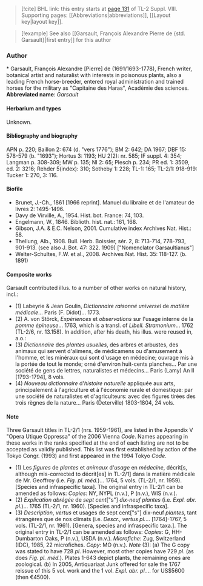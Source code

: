 > [!cite] BHL link: this entry starts at [page 131](https://www.biodiversitylibrary.org/page/33258609) of TL-2 Suppl. VIII.
> Supporting pages: [[Abbreviations|abbreviations]], [[Layout key|layout key]].

> [!example] See also [[Garsault, François Alexandre Pierre de {std. Garsault}|first entry]] for this author

### Author

\* Garsault, François Alexandre \[Pierre\] de (1691/1693-1778), French writer, botanical artist and naturalist with interests in poisonous plants, also a leading French horse-breeder, entered royal administration and trained horses for the military as "Capitaine des Haras", Académie des sciences. 
**Abbreviated name**: *Garsault*

#### Herbarium and types

Unknown.

#### Bibliography and biography

APN p. 220; Baillon 2: 674 (d. "vers 1776"); BM 2: 642; DA 1967; DBF 15: 578-579 (b. "1693"); Hortus 3: 1193; HU 2(2): nr. 585; IF suppl. 4: 354; Langman p. 308-309; MW p. 135; NI 2: 65; Plesch p. 234; PR ed. 1: 3509, ed. 2: 3216; Rehder 5(index): 310; Sotheby 1: 228; TL-1: 165; TL-2/1: 918-919: Tucker 1: 270, 3: 116.

#### Biofile

- Brunet, J.-Ch., 1861 \[1966 reprint\]. Manuel du libraire et de l'amateur de livres 2: 1495-1496.
- Davy de Virville, A., 1954. Hist. bot. France: 74, 103.
- Engelmann, W., 1846. Biblioth. hist. nat.: 161, 168.
- Gibson, J.A. & E.C. Nelson, 2001. Cumulative index Archives Nat. Hist.: 58.
- Thellung, Alb., 1908. Bull. Herb. Boissier, sér. 2, 8: 713-714, 778-793, 901-913. (see also J. Bot. 47: 322. 1909) \["Nomenclator Garsaultianus"\]
- Welter-Schultes, F.W. et al., 2008. Archives Nat. Hist. 35: 118-127. (b. 1891)

#### Composite works

Garsault contributed illus. to a number of other works on natural history, incl.:
- (1) Labeyrie & Jean Goulin, *Dictionnaire raisonné universel* de *matière médicale*... Paris (F. Didot)... 1773.
- (2) A. von Störck, *Expériences* et *observations* sur l'usage interne de la *pomme épineuse*... 1763, which is a transl. of *Libell. Stramonium*... 1762 (TL-2/6, nr. 13.158). In addition, after his death, his illus. were reused in, a.o.:
- (3) *Dictionnaire* des *plantes usuelles*, des arbres et arbustes, des animaux qui servent d'alimens, de médicamens ou d'amusement à l'homme, et les minéraux qui sont d'usage en médecine; ouvrage mis à la portée de tout le monde; orné d'environ huit-cents planches... Par une société de gens de lettres, naturalistes et médecins... Paris (Lamy) An II \[1793-1794\], 8 vols.
- (4) *Nouveau dictionnaire* d'*histoire naturelle* appliquée aux arts, principalement à l'agriculture et à l'économie rurale et domestique: par une société de naturalistes et d'agriculteurs: avec des figures tirées des trois règnes de la nature... Paris (Deterville) 1803-1804, 24 vols.

#### Note

Three Garsault titles in TL-2/1 (nrs. 1959-1961), are listed in the Appendix V "Opera Utique Oppressa" of the 2006 Vienna *Code*. Names appearing in these works in the ranks specified at the end of each listing are not to be accepted as validly published. This list was first established by action of the Tokyo Congr. (1993) and first appeared in the 1994 Tokyo *Code*.
- (1) Les *figures* de *plantes* et *animaux* d'*usage* en *médecine*, décrit\[s, although mis-corrected to décrit\[es\] in TL-2/1\] dans la matière médicale de Mr. Geoffroy (i.e. *Fig. pl. méd.*)... 1764, 5 vols. (TL-2/1, nr. 1959). \[Species and infraspecific taxa\]. The original entry in TL-2/1 can be amended as follows: *Copies*: NY, NYPL (n.v.), P (n.v.), WIS (n.v.).
- (2) *Explication abrégée* de *sept cent*\["s"\] *dix-neuf plantes* (i.e. *Expl. abr. pl.*)... 1765 (TL-2/1, nr. 1960). \[Species and infraspecific taxa\].
- (3) *Description*, *vertus* et usages de sept cent\["s"\] dix-neuf *plantes*, tant étrangères que de nos climats (i.e. *Descr., vertus pl.*... \[1764\]-1767, 5 vols. (TL-2/1, nr. 1961). \[Genera, species and infraspecific taxa.\]. The original entry in TL-2/1 can be amended as follows: *Copies*: G, HH-Dumbarton Oaks, P (n.v.), USDA (n.v.). *Microfiche*: Zug, Switzerland (IDC), 1985, 22 microfiches. *Copy*: MO (n.v.).
*Note* (3): (a) The G copy was stated to have 728 *pl*. However, most other copies have 729 *pl*. (as does *Fig. pl. méd.*). Plates 1-643 depict plants, the remaining ones are zoological.
(b) In 2005, Antiquariaat Junk offered for sale the 1767 reissue of this 5 vol. work and the 1 vol. *Expl. abr. pl.*... for US$5600 (then €4500).

